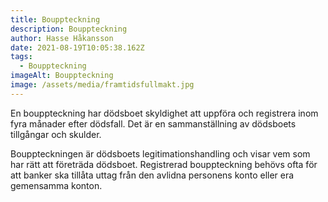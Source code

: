 ```yaml
---
title: Bouppteckning
description: Bouppteckning
author: Hasse Håkansson
date: 2021-08-19T10:05:38.162Z
tags:
  - Bouppteckning
imageAlt: Bouppteckning
image: /assets/media/framtidsfullmakt.jpg
---
```

En bouppteckning har dödsboet skyldighet att uppföra och registrera inom fyra månader efter dödsfall. Det är en sammanställning av dödsboets tillgångar och skulder.

Bouppteckningen är dödsboets legitimationshandling och visar vem som har rätt att företräda dödsboet. Registrerad bouppteckning behövs ofta för att banker ska tillåta uttag från den avlidna personens konto eller era gemensamma konton.